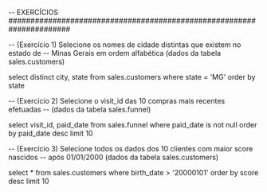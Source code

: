 -- EXERCÍCIOS ######################################################################

-- (Exercício 1) Selecione os nomes de cidade distintas que existem no estado de
-- Minas Gerais em ordem alfabética (dados da tabela sales.customers)

select distinct city, state
from sales.customers
where state = 'MG'
order by state


-- (Exercício 2) Selecione o visit_id das 10 compras mais recentes efetuadas
-- (dados da tabela sales.funnel)


select visit_id, paid_date
from sales.funnel
where paid_date is not null
order by paid_date desc
limit 10


-- (Exercício 3) Selecione todos os dados dos 10 clientes com maior score nascidos
-- após 01/01/2000 (dados da tabela sales.customers)

select *
from sales.customers
where birth_date > '20000101'
order by score desc
limit 10



























